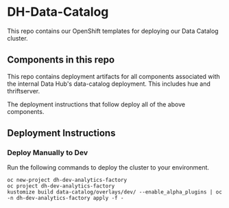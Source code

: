 # DH-Data-Catalog

This repo contains our OpenShift templates for deploying our Data Catalog cluster.

## Components in this repo

This repo contains deployment artifacts for all components associated with
the internal Data Hub's data-catalog deployment. This includes hue and thriftserver.

The deployment instructions that follow deploy all of the above components.

## Deployment Instructions

### Deploy Manually to Dev

Run the following commands to deploy the cluster to your environment.
```
oc new-project dh-dev-analytics-factory
oc project dh-dev-analytics-factory
kustomize build data-catalog/overlays/dev/ --enable_alpha_plugins | oc -n dh-dev-analytics-factory apply -f -
```

